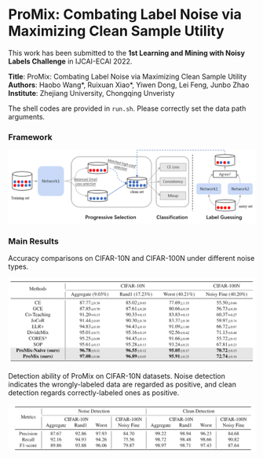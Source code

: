 # ProMix: Combating Label Noise via Maximizing Clean Sample Utility

This work has been submitted to the **1st Learning and Mining with Noisy Labels Challenge** in IJCAI-ECAI 2022.

<b>Title</b>: ProMix: Combating Label Noise via Maximizing Clean Sample Utility \
<b>Authors</b>: Haobo Wang*, Ruixuan Xiao*, Yiwen Dong, Lei Feng, Junbo Zhao \
<b>Institute</b>: Zhejiang University, Chongqing Unveristy

The shell codes are provided in ```run.sh```. Please correctly set the data path arguments.

### Framework
![Framework](./resources/framework.png)

### Main Results
Accuracy comparisons on CIFAR-10N and CIFAR-100N under different noise types.

![Results](./resources/results.png)

Detection ability of ProMix on CIFAR-10N datasets. Noise detection indicates the wrongly-labeled data are regarded as positive, and clean detection regards correctly-labeled ones as positive.

![Results](./resources/results_detection.png)

